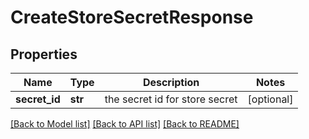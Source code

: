 # CreateStoreSecretResponse

## Properties
Name | Type | Description | Notes
------------ | ------------- | ------------- | -------------
**secret_id** | **str** | the secret id for store secret | [optional] 

[[Back to Model list]](../README.md#documentation-for-models) [[Back to API list]](../README.md#documentation-for-api-endpoints) [[Back to README]](../README.md)

